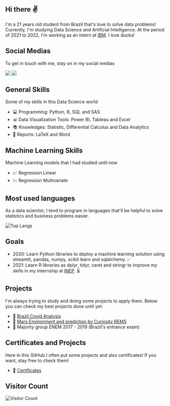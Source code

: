 ## Hi there ✌
I'm a 21 years old student from Brazil that's love to solve data problems! Currently, I'm studying Data Science and Artificial Intelligence. At the period of 2021 to 2022, I'm working as an intern at [IBM](https://www.ibm.com/br-pt). I love ducks! 

## Social Medias
To get in touch with me, stay on in my social medias



<a href="https://www.linkedin.com/in/victor-resende-508b75196/" target="_blank"><img src="https://img.shields.io/badge/-LinkedIn-%230077B5?style=for-the-badge&logo=linkedin&logoColor=white" target="_blank"></a>  <a href = "https://open.spotify.com/user/victorresende?si=BAsJ2nxXSxOjjRn8c3uUZw"><img src="https://img.shields.io/badge/-Spotify-%23333?style=for-the-badge&logo=spotify&logoColor=green" target="_blank"></a> 

## General Skills
Some of my skills in this Data Science world
- 💻 Programming: Python, R, SQL and SAS
- 📊 Data Visualization Tools: Power BI, Tableau and Excel
- 📚 Knowledges: Statistic, Differential Calculus and Data Analytics
- 📃 Reports: LaTeX and Word


## Machine Learning Skills 
Machine Learning models that I had studied until now
- 📈 Regression Linear 
- 📉 Regression Multivariate 

## Most used languages
As a data scientist, I tend to program in languages that'll be helpful to solve statistics and business problems easier.

![Top Langs](https://github-readme-stats.vercel.app/api/top-langs/?username=victoresende19&layout=compact&theme=dracula&title_color=White)

## Goals
- 2020: Learn Python libraries to deploy a machine learning solution using streamlit, pandas, numpy, scikit learn and sqlalchemy. ✅
- 2021: Learn R libraries as dplyr, tidyr, caret and stringr to improve my skills in my internship at [INEP](https://www.gov.br/inep/pt-br). ⏳

## Projects 
I'm always trying to study and doing some projects to apply them. Below you can check my best projects done until yet:
- 🧱 [Brazil Covid Analysis](https://github.com/victoresende19/Brazil_covid_analysis)
- 🧱 [Mars Environment and prediction by Curiosity REMS](https://github.com/victoresende19/Mars_Curiosity)
- 🧱 Majority group ENEM 2017 - 2019 (Brazil's entrance exam)


## Certificates and Projects 
Here in this GitHub I often put some projects and also certificates! If you want, stay free to check them! 

- 📂 [Certificates](https://github.com/victoresende19/Certificates) 

## Visitor Count
![Visitor Count](https://profile-counter.glitch.me/{victoresende19}/count.svg)
